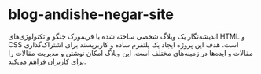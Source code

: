 # blog-andishe-negar-site
اندیشه‌نگار یک وبلاگ شخصی ساخته شده با فریمورک جنگو و تکنولوژی‌های HTML و CSS است. هدف این پروژه ایجاد یک پلتفرم ساده و کاربرپسند برای اشتراک‌گذاری مقالات و ایده‌ها در زمینه‌های مختلف است. این وبلاگ امکان نوشتن و مدیریت مقالات را برای کاربران فراهم می‌کند.
